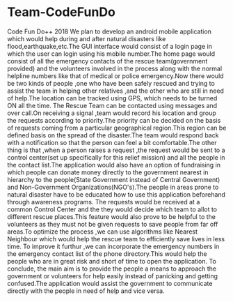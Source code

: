 # Team-CodeFunDo
Code Fun Do++ 2018
We plan to develop an android mobile application which would help during and after natural disasters like flood,earthquake,etc.The GUI interface would consist of a login page in which the user can login using his mobile number.The home page would consist of all the emergency contacts of the rescue team(government provided) and the volunteers involved in the process along with the normal helpline numbers like that of medical or police emergency.Now there would be two kinds of people ,one who have been safely rescued and trying to assist the team in helping other relatives ,and the other who are still in need of help.The location can be tracked using GPS, which needs to be turned ON all the time.
The Rescue Team can be contacted using messages and over call.On receiving a signal ,team would record his location and group the requests according to priority.The priority can be decided on the basis of requests coming from a particular geographical region.This region can be defined basis on the spread of the disaster.The team would respond back with a notification so that the person can feel a bit comfortable.The other thing is that ,when a person raises a request ,the request would be sent to a control center(set up specifically for this relief mission) and all the people in the contact list.The application would also have an option of fundraising in which people can donate money directly to the government nearest in hierarchy to the people(State Government instead of Central Government) and Non-Government Organizations(NGO's).The people in areas prone to natural disaster have to be educated how to use this application beforehand through awareness programs.
The requests would be received at a common Control Center and the they would decide which team to allot to different rescue places.This feature would also prove to be helpful to the volunteers as they must not be given requests to save people from far off areas.To optimize the process ,we can use algorithms like Nearest Neighbour which would help the rescue team to efficiently save lives in less time.
To improve it furthur ,we can incorporate the emergency numbers in the emergency contact list of the phone directory.This would help the people who are in great risk and short of time to open the application.
To conclude, the main aim is to provide the people a means to approach the government or volunteers for help easily instead of panicking and getting confused.The application would assist the government to communicate directly with the people in need of help and vice versa.
